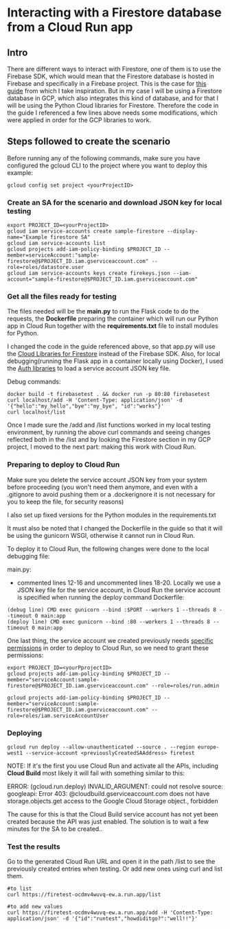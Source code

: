 # Interacting with a Firestore database from a Cloud Run app

## Intro

There are different ways to interact with Firestore, one of them is to use the Firebase SDK, which would mean that the Firestore database is hosted in Firebase and specifically in a Firebase project. This is the case for [this guide](https://cloud.google.com/community/tutorials/building-flask-api-with-cloud-firestore-and-deploying-to-cloud-run) from which I take inspiration. But in my case I will be using a Firestore database in GCP, which also integrates this kind of database, and for that I will be using the Python Cloud libraries for Firestore. Therefore the code in the guide I referenced a few lines above needs some modifications, which were applied in order for the GCP libraries to work.

## Steps followed to create the scenario

Before running any of the following commands, make sure you have configured the gcloud CLI to the project where you want to deploy this example:
```
gcloud config set project <yourProjectID>
```

### Create an SA for the scenario and download JSON key for local testing
```
export PROJECT_ID=<yourProjectID>
gcloud iam service-accounts create sample-firestore --display-name="Example firestore SA"
gcloud iam service-accounts list
gcloud projects add-iam-policy-binding $PROJECT_ID --member=serviceAccount:"sample-firestore@$PROJECT_ID.iam.gserviceaccount.com" --role=roles/datastore.user
gcloud iam service-accounts keys create firekeys.json --iam-account="sample-firestore@$PROJECT_ID.iam.gserviceaccount.com"
```

### Get all the files ready for testing

The files needed will be the **main.py** to run the Flask code to do the requests, the **Dockerfile** preparing the container which will run our Python app in Cloud Run together with the **requirements.txt** file to install modules for Python.  

I changed the code in the guide referenced above, so that app.py will use the [Cloud Libraries for Firestore](https://googleapis.dev/python/firestore/latest/index.html) instead of the Firebase SDK. Also, for local debugging(running the Flask app in a container locally using Docker), I used the [Auth libraries](https://googleapis.dev/python/google-auth/latest/user-guide.html#obtaining-credentials) to load a service account JSON key file.

Debug commands:
```
docker build -t firebasetest . && docker run -p 80:80 firebasetest
curl localhost/add -H 'Content-Type: application/json' -d '{"hello":"my_hello","bye":"my_bye", "id":"works"}'
curl localhost/list 
```

Once I made sure the /add and /list functions worked in my local testing environment, by running the above curl commands and seeing changes reflected both in the /list and by looking the Firestore section in my GCP project, I moved to the next part: making this work with Cloud Run.

### Preparing to deploy to Cloud Run

Make sure you delete the service account JSON key from your system before proceeding (you won't need them anymore, and even with a .gitignore to avoid pushing them or a .dockerignore it is not necessary for you to keep the file, for security reasons)

I also set up fixed versions for the Python modules in the requirements.txt

It must also be noted that I changed the Dockerfile in the guide so that it will be using the gunicorn WSGI, otherwise it cannot run in Cloud Run.

To deploy it to Cloud Run, the following changes were done to the local debugging file:

main.py: 
- commented lines 12-16 and uncommented lines 18-20. Locally we use a JSON key file for the service account, in Cloud Run the service account is specified when running the deploy command
Dockerfile:
```
(debug line) CMD exec gunicorn --bind :$PORT --workers 1 --threads 8 --timeout 0 main:app
(deploy line) CMD exec gunicorn --bind :80 --workers 1 --threads 8 --timeout 0 main:app
```

One last thing, the service account we created previously needs [specific permissions](https://cloud.google.com/run/docs/deploying#permissions_required_to_deploy) in order to deploy to Cloud Run, so we need to grant these permissions:

```
export PROJECT_ID=<yourPprojectID>
gcloud projects add-iam-policy-binding $PROJECT_ID --member="serviceAccount:sample-firestore@$PROJECT_ID.iam.gserviceaccount.com" --role=roles/run.admin

gcloud projects add-iam-policy-binding $PROJECT_ID --member="serviceAccount:sample-firestore@$PROJECT_ID.iam.gserviceaccount.com" --role=roles/iam.serviceAccountUser

```

### Deploying

`gcloud run deploy --allow-unauthenticated --source . --region europe-west1 --service-account <previouslyCreatedSAAddress> firetest`

NOTE: If it's the first you use Cloud Run and activate all the APIs, including **Cloud Build** most likely it will fail with something similar to this:

ERROR: (gcloud.run.deploy) INVALID_ARGUMENT: could not resolve source: googleapi: Error 403: **<projectNumber>**@cloudbuild.gserviceaccount.com does not have storage.objects.get access to the Google Cloud Storage object., forbidden

The cause for this is that the Cloud Build service account has not yet been created because the API was just enabled. The solution is to wait a few minutes for the SA to be created..

### Test the results

Go to the generated Cloud Run URL and open it in the path /list to see the previously created entries when testing. Or add new ones using curl and list them.

```
#to list
curl https://firetest-ocdmv4wuvq-ew.a.run.app/list

#to add new values
curl https://firetest-ocdmv4wuvq-ew.a.run.app/add -H 'Content-Type: application/json' -d '{"id":"runtest","howdiditgo?":"well!!"}'
```
